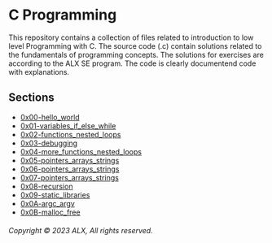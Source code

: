 # C Programming
This repository contains a collection of files related to introduction to low level Programming with C. The source code (.c) contain solutions related to the fundamentals of programming concepts. The solutions for exercises are according to the ALX SE program. The code is clearly documentend code with explanations.
## Sections
* [0x00-hello_world](https://github.com/dbao-don/alx-low_level_programming/tree/master/0x00-hello_world)
* [0x01-variables_if_else_while](https://github.com/dbao-don/alx-low_level_programming/tree/master/0x01-variables_if_else_while)
* [0x02-functions_nested_loops](https://github.com/dbao-don/alx-low_level_programming/tree/master/0x02-functions_nested_loops)
* [0x03-debugging](https://github.com/dbao-don/alx-low_level_programming/tree/master/0x03-debugging)
* [0x04-more_functions_nested_loops](https://github.com/dbao-don/alx-low_level_programming/tree/master/0x04-more_functions_nested_loops)
* [0x05-pointers_arrays_strings](https://github.com/dbao-don/alx-low_level_programming/tree/master/0x05-pointers_arrays_strings)
* [0x06-pointers_arrays_strings](https://github.com/dbao-don/alx-low_level_programming/tree/master/0x06-pointers_arrays_strings)
* [0x07-pointers_arrays_strings](https://github.com/dbao-don/alx-low_level_programming/tree/master/0x07-pointers_arrays_strings)
* [0x08-recursion](https://github.com/dbao-don/alx-low_level_programming/tree/master/0x08-recursion)
* [0x09-static_libraries](https://github.com/dbao-don/alx-low_level_programming/tree/master/0x09-static_libraries)
* [0x0A-argc_argv](https://github.com/dbao-don/alx-low_level_programming/tree/master/0x0A-argc_argv)
* [0x0B-malloc_free]()
###### Copyright © 2023 ALX, All rights reserved.
